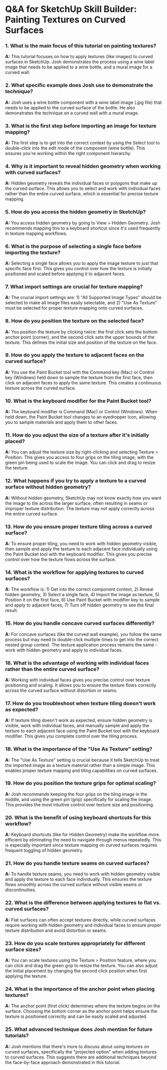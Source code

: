 # Q&A for SketchUp Skill Builder: Painting Textures on Curved Surfaces

### 1. What is the main focus of this tutorial on painting textures?

**A:** This tutorial focuses on how to apply textures (like images) to curved surfaces in SketchUp. Josh demonstrates the process using a wine label image that needs to be applied to a wine bottle, and a mural image for a curved wall.

### 2. What specific example does Josh use to demonstrate the technique?

**A:** Josh uses a wine bottle component with a wine label image (.jpg file) that needs to be applied to the curved surface of the bottle. He also demonstrates the technique on a curved wall with a mural image.

### 3. What is the first step before importing an image for texture mapping?

**A:** The first step is to get into the correct context by using the Select tool to double-click into the edit mode of the component (wine bottle). This ensures you're working within the right component hierarchy.

### 4. Why is it important to reveal hidden geometry when working with curved surfaces?

**A:** Hidden geometry reveals the individual faces or polygons that make up the curved surface. This allows you to select and work with individual faces rather than the entire curved surface, which is essential for precise texture mapping.

### 5. How do you access the hidden geometry in SketchUp?

**A:** You access hidden geometry by going to View > Hidden Geometry. Josh recommends mapping this to a keyboard shortcut since it's used frequently in texture mapping workflows.

### 6. What is the purpose of selecting a single face before importing the texture?

**A:** Selecting a single face allows you to apply the image texture to just that specific face first. This gives you control over how the texture is initially positioned and scaled before applying it to adjacent faces.

### 7. What import settings are crucial for texture mapping?

**A:** The crucial import settings are: 1) "All Supported Image Types" should be selected to make all image files easily selectable, and 2) "Use As Texture" must be selected for proper texture mapping onto curved surfaces.

### 8. How do you position the texture on the selected face?

**A:** You position the texture by clicking twice: the first click sets the bottom anchor point (corner), and the second click sets the upper bounds of the texture. This defines the initial size and position of the texture on the face.

### 9. How do you apply the texture to adjacent faces on the curved surface?

**A:** You use the Paint Bucket tool with the Command key (Mac) or Control key (Windows) held down to sample the texture from the first face, then click on adjacent faces to apply the same texture. This creates a continuous texture across the curved surface.

### 10. What is the keyboard modifier for the Paint Bucket tool?

**A:** The keyboard modifier is Command (Mac) or Control (Windows). When held down, the Paint Bucket tool changes to an eyedropper icon, allowing you to sample materials and apply them to other faces.

### 11. How do you adjust the size of a texture after it's initially placed?

**A:** You can adjust the texture size by right-clicking and selecting Texture > Position. This gives you access to four grips on the tiling image, with the green pin being used to scale the image. You can click and drag to resize the texture.

### 12. What happens if you try to apply a texture to a curved surface without hidden geometry?

**A:** Without hidden geometry, SketchUp may not know exactly how you want the image to tile across the larger surface, often resulting in seams or improper texture distribution. The texture may not apply correctly across the entire curved surface.

### 13. How do you ensure proper texture tiling across a curved surface?

**A:** To ensure proper tiling, you need to work with hidden geometry visible, then sample and apply the texture to each adjacent face individually using the Paint Bucket tool with the keyboard modifier. This gives you precise control over how the texture flows across the surface.

### 14. What is the workflow for applying textures to curved surfaces?

**A:** The workflow is: 1) Get into the correct component context, 2) Reveal hidden geometry, 3) Select a single face, 4) Import the image as texture, 5) Position it on the first face, 6) Use Paint Bucket with modifier key to sample and apply to adjacent faces, 7) Turn off hidden geometry to see the final result.

### 15. How do you handle concave curved surfaces differently?

**A:** For concave surfaces (like the curved wall example), you follow the same process but may need to double-click multiple times to get into the correct nested group context. The texture application process remains the same - work with hidden geometry and apply to individual faces.

### 16. What is the advantage of working with individual faces rather than the entire curved surface?

**A:** Working with individual faces gives you precise control over texture positioning and scaling. It allows you to ensure the texture flows correctly across the curved surface without distortion or seams.

### 17. How do you troubleshoot when texture tiling doesn't work as expected?

**A:** If texture tiling doesn't work as expected, ensure hidden geometry is visible, work with individual faces, and manually sample and apply the texture to each adjacent face using the Paint Bucket tool with the keyboard modifier. This gives you complete control over the tiling process.

### 18. What is the importance of the "Use As Texture" setting?

**A:** The "Use As Texture" setting is crucial because it tells SketchUp to treat the imported image as a texture material rather than a simple image. This enables proper texture mapping and tiling capabilities on curved surfaces.

### 19. How do you position the texture grips for optimal scaling?

**A:** Josh recommends keeping the four grips on the tiling image in the middle, and using the green pin (grip) specifically for scaling the image. This provides the most intuitive control over texture size and positioning.

### 20. What is the benefit of using keyboard shortcuts for this workflow?

**A:** Keyboard shortcuts (like for Hidden Geometry) make the workflow more efficient by eliminating the need to navigate through menus repeatedly. This is especially important since texture mapping on curved surfaces requires frequent toggling of hidden geometry.

### 21. How do you handle texture seams on curved surfaces?

**A:** To handle texture seams, you need to work with hidden geometry visible and apply the texture to each face individually. This ensures the texture flows smoothly across the curved surface without visible seams or discontinuities.

### 22. What is the difference between applying textures to flat vs. curved surfaces?

**A:** Flat surfaces can often accept textures directly, while curved surfaces require working with hidden geometry and individual faces to ensure proper texture distribution and avoid distortion or seams.

### 23. How do you scale textures appropriately for different surface sizes?

**A:** You can scale textures using the Texture > Position feature, where you can click and drag the green grip to resize the texture. You can also adjust the initial placement by changing the second click position when first applying the texture.

### 24. What is the importance of the anchor point when placing textures?

**A:** The anchor point (first click) determines where the texture begins on the surface. Choosing the bottom corner as the anchor point helps ensure the texture is positioned correctly and can be easily scaled and adjusted.

### 25. What advanced technique does Josh mention for future tutorials?

**A:** Josh mentions that there's more to discuss about using textures on curved surfaces, specifically the "projected option" when adding textures to curved surfaces. This suggests there are additional techniques beyond the face-by-face approach demonstrated in this tutorial.